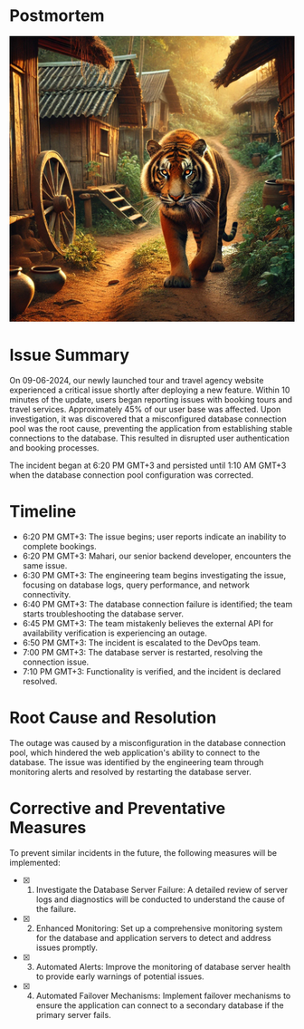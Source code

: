 # Postmortem

![IMG](https://github.com/Ermias80/alx-system_engineering-devops/blob/master/0x19-postmortem/0-postmortem_issue.webp)

# Issue Summary

On 09-06-2024, our newly launched tour and travel agency website experienced a critical issue shortly after deploying a new feature. Within 10 minutes of the update, users began reporting issues with booking tours and travel services. Approximately 45% of our user base was affected. Upon investigation, it was discovered that a misconfigured database connection pool was the root cause, preventing the application from establishing stable connections to the database. This resulted in disrupted user authentication and booking processes.

The incident began at 6:20 PM GMT+3 and persisted until 1:10 AM GMT+3 when the database connection pool configuration was corrected.

# Timeline

* 6:20 PM GMT+3: The issue begins; user reports indicate an inability to complete bookings.
* 6:20 PM GMT+3: Mahari, our senior backend developer, encounters the same issue.
* 6:30 PM GMT+3: The engineering team begins investigating the issue, focusing on database logs, query performance, and network connectivity.
* 6:40 PM GMT+3: The database connection failure is identified; the team starts troubleshooting the database server.
* 6:45 PM GMT+3: The team mistakenly believes the external API for availability verification is experiencing an outage.
* 6:50 PM GMT+3: The incident is escalated to the DevOps team.
* 7:00 PM GMT+3: The database server is restarted, resolving the connection issue.
* 7:10 PM GMT+3: Functionality is verified, and the incident is declared resolved.

# Root Cause and Resolution
The outage was caused by a misconfiguration in the database connection pool, which hindered the web application's ability to connect to the database. The issue was identified by the engineering team through monitoring alerts and resolved by restarting the database server.

# Corrective and Preventative Measures 
To prevent similar incidents in the future, the following measures will be implemented:
+ [x] 1. Investigate the Database Server Failure: A detailed review of server logs and diagnostics will be conducted to understand the cause of the failure.
+ [x] 2. Enhanced Monitoring: Set up a comprehensive monitoring system for the database and application servers to detect and address issues promptly.
+ [x] 3. Automated Alerts: Improve the monitoring of database server health to provide early warnings of potential issues.
+ [x] 4. Automated Failover Mechanisms: Implement failover mechanisms to ensure the application can connect to a secondary database if the primary server fails.
